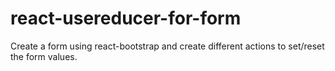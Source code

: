 # react-usereducer-for-form

Create a form using react-bootstrap and create different actions to set/reset the form values.
